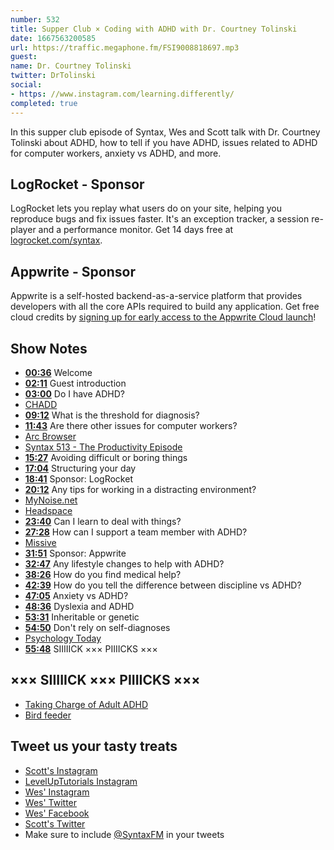 ```yaml
---
number: 532
title: Supper Club × Coding with ADHD with Dr. Courtney Tolinski
date: 1667563200585
url: https://traffic.megaphone.fm/FSI9008818697.mp3
guest: 
name: Dr. Courtney Tolinski
twitter: DrTolinski
social: 
- https: //www.instagram.com/learning.differently/
completed: true
---
```


In this supper club episode of Syntax, Wes and Scott talk with Dr. Courtney Tolinski about ADHD, how to tell if you have ADHD, issues related to ADHD for computer workers, anxiety vs ADHD, and more.

## LogRocket - Sponsor

LogRocket lets you replay what users do on your site, helping you reproduce bugs and fix issues faster. It's an exception tracker, a session re-player and a performance monitor. Get 14 days free at [logrocket.com/syntax](https://logrocket.com/syntax).

## Appwrite - Sponsor

Appwrite is a self-hosted backend-as-a-service platform that provides developers with all the core APIs required to build any application. Get free cloud credits by [signing up for early access to the Appwrite Cloud launch](https://appwrite.io/cloud)!

## Show Notes

* **[00:36](#t=00:36)** Welcome
* **[02:11](#t=02:11)** Guest introduction
* **[03:00](#t=03:00)** Do I have ADHD?
* [CHADD](https://chadd.org)
* **[09:12](#t=09:12)** What is the threshold for diagnosis?
* **[11:43](#t=11:43)** Are there other issues for computer workers?
* [Arc Browser](https://arc.net)
* [Syntax 513 - The Productivity Episode](https://syntax.fm/show/513/the-productivity-episode)
* **[15:27](#t=15:27)** Avoiding difficult or boring things
* **[17:04](#t=17:04)** Structuring your day
* **[18:41](#t=18:41)** Sponsor: LogRocket
* **[20:12](#t=20:12)** Any tips for working in a distracting environment?
* [MyNoise.net](https://mynoise.net)
* [Headspace](https://www.headspace.com)
* **[23:40](#t=23:40)** Can I learn to deal with things?
* **[27:28](#t=27:28)** How can I support a team member with ADHD?
* [Missive](https://missiveapp.com)
* **[31:51](#t=31:51)** Sponsor: Appwrite
* **[32:47](#t=32:47)** Any lifestyle changes to help with ADHD?
* **[38:26](#t=38:26)** How do you find medical help?
* **[42:39](#t=42:39)** How do you tell the difference between discipline vs ADHD?
* **[47:05](#t=47:05)** Anxiety vs ADHD?
* **[48:36](#t=48:36)** Dyslexia and ADHD
* **[53:31](#t=53:31)** Inheritable or genetic
* **[54:50](#t=54:50)** Don't rely on self-diagnoses
* [Psychology Today](https://www.psychologytoday.com/ca)
* **[55:48](#t=55:48)** SIIIIICK ××× PIIIICKS ×××

## ××× SIIIIICK ××× PIIIICKS ×××

* [Taking Charge of Adult ADHD](https://amzn.to/3eB7lq3)
* [Bird feeder](https://amzn.to/3ez95An)

## Tweet us your tasty treats

* [Scott's Instagram](https://www.instagram.com/stolinski/)
* [LevelUpTutorials Instagram](https://www.instagram.com/LevelUpTutorials/)
* [Wes' Instagram](https://www.instagram.com/wesbos/)
* [Wes' Twitter](https://twitter.com/wesbos)
* [Wes' Facebook](https://www.facebook.com/wesbos.developer)
* [Scott's Twitter](https://twitter.com/stolinski)
* Make sure to include [@SyntaxFM](https://twitter.com/SyntaxFM) in your tweets
